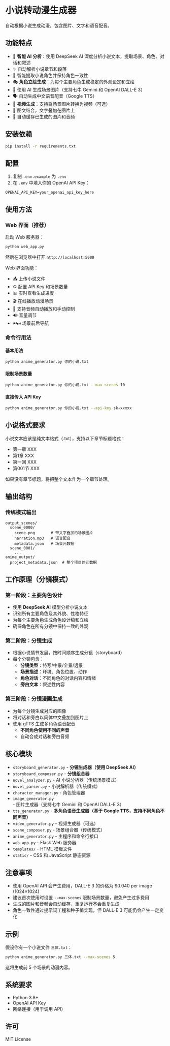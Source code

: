 # 小说转动漫生成器

自动根据小说生成动漫，包含图片、文字和语音配音。

## 功能特点

- 🤖 **智能 AI 分析**：使用 DeepSeek AI 深度分析小说文本，提取场景、角色、对话和叙述
- ✨ 自动解析小说章节和段落
- 👥 智能提取小说角色并保持角色一致性
- 🎭 **角色立绘生成**：为每个主要角色生成稳定的外观设定和立绘
- 🎨 使用 AI 生成场景图片（支持七牛 Gemini 和 OpenAI DALL-E 3）
- 🗣️ 自动生成中文语音配音（Google TTS）
- 🎥 **视频生成**：支持将场景图片转换为视频（可选）
- 📝 图文结合，文字叠加在图片上
- 💾 自动缓存已生成的图片和音频

## 安装依赖

```bash
pip install -r requirements.txt
```

## 配置

1. 复制 `.env.example` 为 `.env`
2. 在 `.env` 中填入你的 OpenAI API Key：

```
OPENAI_API_KEY=your_openai_api_key_here
```

## 使用方法

### Web 界面（推荐）

启动 Web 服务器：

```bash
python web_app.py
```

然后在浏览器中打开 `http://localhost:5000`

Web 界面功能：
- 📤 上传小说文件
- ⚙️ 配置 API Key 和场景数量
- 📊 实时查看生成进度
- 🎬 在线播放动漫场景
- 🎵 支持音频自动播放和手动控制
- 🔊 音量调节
- ⏮⏭ 场景前后导航

### 命令行用法

#### 基本用法

```bash
python anime_generator.py 你的小说.txt
```

#### 限制场景数量

```bash
python anime_generator.py 你的小说.txt --max-scenes 10
```

#### 直接传入 API Key

```bash
python anime_generator.py 你的小说.txt --api-key sk-xxxxx
```

## 小说格式要求

小说文本应该是纯文本格式（.txt），支持以下章节标题格式：

- 第一章 XXX
- 第1章 XXX
- 第一回 XXX
- 第001节 XXX

如果没有章节标题，将把整个文本作为一个章节处理。

## 输出结构

### 传统模式输出

```
output_scenes/
  scene_0000/
    scene.png       # 带文字叠加的场景图片
    narration.mp3   # 语音配音
    metadata.json   # 场景元数据
  scene_0001/
    ...
anime_output/
  project_metadata.json  # 整个项目的元数据
```


## 工作原理（分镜模式）

### 第一阶段：主要角色设计
- 使用 **DeepSeek AI** 模型分析小说文本
- 识别所有主要角色及其外貌、性格特征
- 为每个主要角色生成角色设计稿和立绘
- 确保角色在所有分镜中保持一致的外观

### 第二阶段：分镜生成
- 根据小说情节发展，按时间顺序生成分镜（storyboard）
- 每个分镜包含：
  - **分镜类型**：特写/中景/全景/远景
  - **场景描述**：环境、角色位置、动作
  - **角色对话**：不同角色的对话内容和情绪
  - **旁白文本**：叙述性内容

### 第三阶段：分镜漫画生成
- 为每个分镜生成对应的图像
- 将对话和旁白以简体中文叠加到图片上
- 使用 gTTS 生成多角色语音配音
  - **不同角色使用不同的声音**
  - 自动合成对话和旁白音频

## 核心模块

- `storyboard_generator.py` - **分镜生成器（使用 DeepSeek AI）**
- `storyboard_composer.py` - **分镜组合器**
- `novel_analyzer.py` - AI 小说分析器（传统场景模式）
- `novel_parser.py` - 小说解析器（传统模式）
- `character_manager.py` - 角色管理器
- `image_generator.py` - 图片生成器（支持七牛 Gemini 和 OpenAI DALL-E 3）
- `tts_generator.py` - **多角色语音生成器（基于 Google TTS，支持不同角色不同声音）**
- `video_generator.py` - 视频生成器（可选）
- `scene_composer.py` - 场景组合器（传统模式）
- `anime_generator.py` - 主程序和命令行接口
- `web_app.py` - Flask Web 服务器
- `templates/` - HTML 模板文件
- `static/` - CSS 和 JavaScript 静态资源

## 注意事项

- 使用 OpenAI API 会产生费用，DALL-E 3 的价格为 $0.040 per image (1024×1024)
- 建议首次使用时设置 `--max-scenes` 限制场景数量，避免产生过多费用
- 生成的图片和音频会自动缓存，重复运行不会重复生成
- 角色一致性通过提示词工程和种子值实现，但 DALL-E 3 可能仍会产生一定变化

## 示例

假设你有一个小说文件 `三体.txt`：

```bash
python anime_generator.py 三体.txt --max-scenes 5
```

这将生成前 5 个场景的动漫内容。

## 系统要求

- Python 3.8+
- OpenAI API Key
- 网络连接（用于调用 API）

## 许可

MIT License
